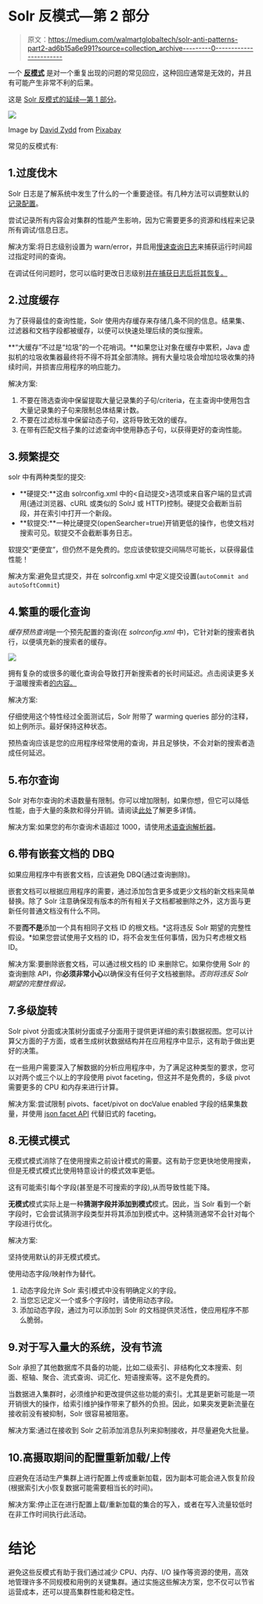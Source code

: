 # Solr 反模式—第 2 部分

> 原文：<https://medium.com/walmartglobaltech/solr-anti-patterns-part2-ad6b15a6e991?source=collection_archive---------0----------------------->

一个 [**反模式**](https://en.wikipedia.org/wiki/Anti-pattern) 是对一个重复出现的问题的常见回应，这种回应通常是无效的，并且有可能产生非常不利的后果。

这是 [Solr 反模式的延续—第 1 部分](https://dineshkumarnaik.medium.com/anti-patterns-in-solr-9361a9ae04e7)。

![](img/5b68ed678a3488b8e497efd5a9ce8f26.png)

Image by [David Zydd](https://pixabay.com/users/davidzydd-985081/?utm_source=link-attribution&utm_medium=referral&utm_campaign=image&utm_content=2502391) from [Pixabay](https://pixabay.com/?utm_source=link-attribution&utm_medium=referral&utm_campaign=image&utm_content=2502391)

常见的反模式有:

## 1.过度伐木

Solr 日志是了解系统中发生了什么的一个重要途径。有几种方法可以调整默认的[记录配置](https://solr.apache.org/guide/8_8/configuring-logging.html)。

尝试记录所有内容会对集群的性能产生影响，因为它需要更多的资源和线程来记录所有调试/信息日志。

解决方案:将日志级别设置为 warn/error，并启用[慢速查询日志](https://solr.apache.org/guide/8_8/configuring-logging.html#logging-slow-queries)来捕获运行时间超过指定时间的查询。

在调试任何问题时，您可以临时更改日志级别[并在捕获日志后将其恢复。](https://solr.apache.org/guide/8_8/configuring-logging.html#temporary-logging-settings)

## 2.过度缓存

为了获得最佳的查询性能，Solr 使用内存缓存来存储几条不同的信息。结果集、过滤器和文档字段都被缓存，以便可以快速处理后续的类似搜索。

**“大缓存”不过是“垃圾”的一个花哨词。**如果您让对象在缓存中累积，Java 虚拟机的垃圾收集器最终将不得不将其全部清除。拥有大量垃圾会增加垃圾收集的持续时间，并损害应用程序的响应能力。

解决方案:

1.  不要在筛选查询中保留提取大量记录集的子句/criteria，在主查询中使用包含大量记录集的子句来限制总体结果计数。
2.  不要在过滤标准中保留动态子句，这将导致无效的缓存。
3.  在带有匹配文档子集的过滤查询中使用静态子句，以获得更好的查询性能。

## 3.频繁提交

solr 中有两种类型的提交:

*   **硬提交:**这由 solrconfig.xml 中的<自动提交>选项或来自客户端的显式调用(通过浏览器、cURL 或类似的 SolrJ 或 HTTP)控制。硬提交会截断当前段，并在索引中打开一个新段。
*   **软提交:**一种比硬提交(openSearcher=true)开销更低的操作，也使文档对搜索可见。软提交不会截断事务日志。

软提交“更便宜”，但仍然不是免费的。您应该使软提交间隔尽可能长，以获得最佳性能！

解决方案:避免显式提交，并在 solrconfig.xml 中定义提交设置(`autoCommit and autoSoftCommit`)

## 4.繁重的暖化查询

*缓存预热查询*是一个预先配置的查询(在 *solrconfig.xml* 中)，它针对新的搜索者执行，以便填充新的搜索者的缓存。

![](img/56ccb37d36867ed463f0beddaa8090fe.png)

拥有复杂的或很多的暖化查询会导致打开新搜索者的长时间延迟。点击阅读更多关于温暖搜索者[的内容。](https://solr.apache.org/guide/8_8/query-settings-in-solrconfig.html#maxwarmingsearchers)

解决方案:

仔细使用这个特性经过全面测试后，Solr 附带了 warming queries 部分的注释，如上例所示。最好保持这种状态。

预热查询应该是您的应用程序经常使用的查询，并且足够快，不会对新的搜索者造成任何延迟。

## 5.布尔查询

Solr 对布尔查询的术语数量有限制。你可以增加限制，如果你想，但它可以降低性能，由于大量的条款和得分开销。请阅读[此处](https://dineshkumarnaik.medium.com/maxbooleanclauses-behavior-in-solr-7-x-vs-8-x-a02f9ec0f5af)了解更多详情。

解决方案:如果您的布尔查询术语超过 1000，请使用[术语查询解析器](https://solr.apache.org/guide/8_8/other-parsers.html#terms-query-parser)。

## 6.带有嵌套文档的 DBQ

如果应用程序中有嵌套文档，应该避免 DBQ(通过查询删除)。

嵌套文档可以根据应用程序的需要，通过添加包含更多或更少文档的新文档来简单替换。除了 Solr 注意确保现有版本的所有相关子文档都被删除之外，这方面与更新任何普通文档没有什么不同。

不要**而不是**添加一个具有相同子文档 ID 的根文档。*这将违反 Solr 期望的完整性假设。*如果您尝试使用子文档的 ID，将不会发生任何事情，因为只考虑根文档 ID。

解决方案:要删除嵌套文档，可以通过根文档的 ID 来删除它。如果你使用 Solr 的查询删除 API，你**必须非常小心**以确保没有任何子文档被删除。*否则将违反 Solr 期望的完整性假设。*

## 7.多级旋转

Solr pivot 分面或决策树分面或子分面用于提供更详细的索引数据视图。您可以计算父方面的子方面，或者生成树状数据结构并在应用程序中显示，这有助于做出更好的决策。

在一些用户需要深入了解数据的分析应用程序中，为了满足这种类型的要求，您可以对两个或三个以上的字段使用 pivot faceting，但这并不是免费的，多级 pivot 需要更多的 CPU 和内存来进行计算。

解决方案:尝试限制 pivots、facet/pivot on docValue enabled 字段的结果集数量，并使用 [json facet API](https://solr.apache.org/guide/8_8/json-facet-api.html) 代替旧式的 faceting。

## 8.无模式模式

无模式模式消除了在使用搜索之前设计模式的需要。这有助于您更快地使用搜索，但是无模式模式比使用特意设计的模式效率更低。

这有可能索引每个字段(甚至是不可搜索的字段),从而导致性能下降。

**无模式**模式实际上是一种**猜测字段并添加到模式**模式。因此，当 Solr 看到一个新字段时，它会尝试猜测字段类型并将其添加到模式中。这种猜测通常不会针对每个字段进行优化。

解决方案:

坚持使用默认的非无模式模式。

使用动态字段/映射作为替代。

1.  动态字段允许 Solr 索引模式中没有明确定义的字段。
2.  当您忘记定义一个或多个字段时，请使用动态字段。
3.  添加动态字段，通过为可以添加到 Solr 的文档提供灵活性，使应用程序不那么脆弱。

## 9.对于写入量大的系统，没有节流

Solr 承担了其他数据库不具备的功能，比如二级索引、非结构化文本搜索、刻面、枢轴、聚合、流式查询、词汇化、短语搜索等。这不是免费的。

当数据进入集群时，必须维护和更改提供这些功能的索引。尤其是更新可能是一项开销很大的操作，给索引维护操作带来了额外的负担。因此，如果突发更新流量在接收前没有被抑制，Solr 很容易被阻塞。

解决方案:通过在接收到 Solr 之前添加消息队列来抑制接收，并尽量避免大批量。

## 10.高摄取期间的配置重新加载/上传

应避免在活动生产集群上进行配置上传或重新加载，因为副本可能会进入恢复阶段(根据索引大小恢复数据可能需要相当长的时间)。

解决方案:停止正在进行配置上载/重新加载的集合的写入，或者在写入流量较低时在非工作时间执行此活动。

# 结论

避免这些反模式有助于我们通过减少 CPU、内存、I/O 操作等资源的使用，高效地管理许多不同规模和用例的关键集群。通过实施这些解决方案，您不仅可以节省运营成本，还可以提高集群性能和稳定性。